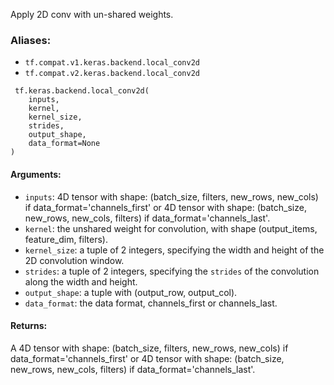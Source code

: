 Apply 2D conv with un-shared weights.
### Aliases:
- `tf.compat.v1.keras.backend.local_conv2d`
- `tf.compat.v2.keras.backend.local_conv2d`

```
 tf.keras.backend.local_conv2d(
    inputs,
    kernel,
    kernel_size,
    strides,
    output_shape,
    data_format=None
)
```
#### Arguments:
- `inputs`: 4D tensor with shape: (batch_size, filters, new_rows, new_cols) if data_format='channels_first' or 4D tensor with shape: (batch_size, new_rows, new_cols, filters) if data_format='channels_last'.
- `kernel`: the unshared weight for convolution, with shape (output_items, feature_dim, filters).
- `kernel_size`: a tuple of 2 integers, specifying the width and height of the 2D convolution window.
- `strides`: a tuple of 2 integers, specifying the `strides` of the convolution along the width and height.
- `output_shape`: a tuple with (output_row, output_col).
- `data_format`: the data format, channels_first or channels_last.
#### Returns:
A 4D tensor with shape: (batch_size, filters, new_rows, new_cols) if data_format='channels_first' or 4D tensor with shape: (batch_size, new_rows, new_cols, filters) if data_format='channels_last'.
